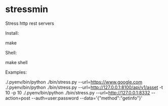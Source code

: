 stressmin
=========

Stress http rest servers

Install:

make

Shell:

make shell

Examples:

./.pyenv/bin/python ./bin/stress.py --url=https://www.google.com
./.pyenv/bin/python ./bin/stress.py --url=http://127.0.0.1:8100/api/v1/asset -t 10 -p 10
./.pyenv/bin/python ./bin/stress.py --url=http://127.0.0.1:8332 --action=post --auth=user:password --data='{"method":"getinfo"}'

